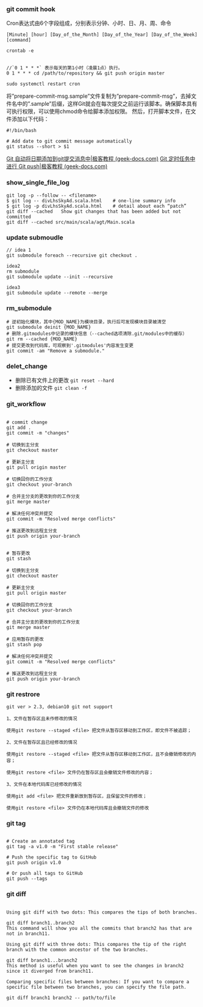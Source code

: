 
###  git commit hook

Cron表达式由6个字段组成，分别表示分钟、小时、日、月、周、命令

```shell
[Minute] [hour] [Day_of_the_Month] [Day_of_the_Year] [Day_of_the_Week] [command]

crontab -e


//`0 1 * * *` 表示每天的第1小时（凌晨1点）执行。
0 1 * * * cd /path/to/repository && git push origin master

sudo systemctl restart cron

```

将”prepare-commit-msg.sample”文件复制为”prepare-commit-msg”，去掉文件名中的”.sample”后缀，这样Git就会在每次提交之前运行该脚本。确保脚本具有可执行权限，可以使用chmod命令给脚本添加权限。
然后，打开脚本文件，在文件添加以下代码：

```
#!/bin/bash

# Add date to git commit message automatically
git status --short > $1

```

[Git 自动将日期添加到git提交消息中|极客教程 (geek-docs.com)](https://geek-docs.com/git/git-questions/40_git_add_date_to_git_commit_message_automatically.html)
[Git 定时任务中进行 Git push|极客教程 (geek-docs.com)](https://geek-docs.com/git/git-questions/23_git_git_push_via_cron.html#ftoc-heading-3)


### show_single_file_log

```
git log -p --follow -- <filename>
$ git log -- divLhsSkyAd.scala.html    # one-line summary info
$ git log -p divLhsSkyAd.scala.html    # detail about each “patch”
git diff --cached   Show git changes that has been added but not committed
git diff --cached src/main/scala/agt/Main.scala
```



### update submoudle

```
// idea 1
git submodule foreach --recursive git checkout .

idea2
rm submodule
git submodule update --init --recursive

idea3
git submodule update --remote --merge

```

### rm_submodule

```
# 逆初始化模块，其中{MOD_NAME}为模块目录，执行后可发现模块目录被清空
git submodule deinit {MOD_NAME} 
# 删除.gitmodules中记录的模块信息（--cached选项清除.git/modules中的缓存）
git rm --cached {MOD_NAME} 
# 提交更改到代码库，可观察到'.gitmodules'内容发生变更
git commit -am "Remove a submodule."

```

### delet_change
- 删除已有文件上的更改 `git reset --hard`
- 删除添加的文件 `git clean -f`


### git_workflow

```

# commit change
git add .
git commit -m "changes"

# 切换到主分支
git checkout master

# 更新主分支
git pull origin master

# 切换回你的工作分支
git checkout your-branch

# 合并主分支的更改到你的工作分支
git merge master

# 解决任何冲突并提交
git commit -m "Resolved merge conflicts"

# 推送更改到远程主分支
git push origin your-branch

```


```

# 暂存更改
git stash

# 切换到主分支
git checkout master

# 更新主分支
git pull origin master

# 切换回你的工作分支
git checkout your-branch

# 合并主分支的更改到你的工作分支
git merge master

# 应用暂存的更改
git stash pop

# 解决任何冲突并提交
git commit -m "Resolved merge conflicts"

# 推送更改到远程主分支
git push origin your-branch

```


### git restrore

```
git ver > 2.3, debian10 git not support

1、文件在暂存区且未作修改的情况

使用git restore --staged <file> 把文件从暂存区移动到工作区，即文件不被追踪；

2、文件在暂存区且已经修改的情况

使用git restore --staged <file> 把文件从暂存区移动到工作区，且不会撤销修改的内容；

使用git restore <file> 文件仍在暂存区且会撤销文件修改的内容；

3、文件在本地代码库已经修改的情况

使用git add <file> 把文件重新放到暂存区，且保留文件的修改；

使用git restore <file> 文件仍在本地代码库且会撤销文件的修改

```


### git tag


```

# Create an annotated tag
git tag -a v1.0 -m "First stable release"

# Push the specific tag to GitHub
git push origin v1.0

# Or push all tags to GitHub
git push --tags

```



### git diff

```

Using git diff with two dots: This compares the tips of both branches.

git diff branch1..branch2
This command will show you all the commits that branch2 has that are not in branch11.

Using git diff with three dots: This compares the tip of the right branch with the common ancestor of the two branches.

git diff branch1...branch2
This method is useful when you want to see the changes in branch2 since it diverged from branch11.

Comparing specific files between branches: If you want to compare a specific file between two branches, you can specify the file path.

git diff branch1 branch2 -- path/to/file

```